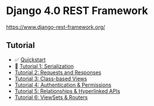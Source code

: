 # Django 4.0 REST Framework

https://www.django-rest-framework.org/

## Tutorial

* ✅ [Quickstart](https://www.django-rest-framework.org/tutorial/quickstart/)
* 🚧 [Tutorial 1: Serialization](https://www.django-rest-framework.org/tutorial/1-serialization/#tutorial-1-serialization)
* [Tutorial 2: Requests and Responses](https://www.django-rest-framework.org/tutorial/2-requests-and-responses/)
* [Tutorial 3: Class-based Views](https://www.django-rest-framework.org/tutorial/3-class-based-views/#tutorial-3-class-based-views)
* [Tutorial 4: Authentication & Permissions](https://www.django-rest-framework.org/tutorial/4-authentication-and-permissions/#tutorial-4-authentication-permissions)
* [Tutorial 5: Relationships & Hyperlinked APIs](https://www.django-rest-framework.org/tutorial/5-relationships-and-hyperlinked-apis/#tutorial-5-relationships-hyperlinked-apis)
* [Tutorial 6: ViewSets & Routers](https://www.django-rest-framework.org/tutorial/6-viewsets-and-routers/#tutorial-6-viewsets-routers)
